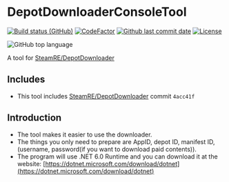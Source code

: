 # DepotDownloaderConsoleTool

[![Build status (GitHub)](https://img.shields.io/github/workflow/status/qhy040404/DepotDownloaderConsoleTool/Compile-CI/latest_branch?label=Compile&logo=github&cacheSeconds=600)](https://github.com/qhy040404/DepotDownloaderConsoleTool/actions)
[![CodeFactor](https://www.codefactor.io/repository/github/qhy040404/depotdownloaderconsoletool/badge)](https://www.codefactor.io/repository/github/qhy040404/depotdownloaderconsoletool)
[![Github last commit date](https://img.shields.io/github/last-commit/qhy040404/DepotDownloaderConsoleTool.svg?label=Updated&logo=github&cacheSeconds=600)](https://github.com/qhy040404/DepotDownloaderConsoleTool/commits)
[![License](https://img.shields.io/github/license/qhy040404/DepotDownloaderConsoleTool.svg?label=License&logo=github&cacheSeconds=2592000)](https://github.com/qhy040404/DepotDownloaderConsoleTool/blob/master/LICENSE)

![GitHub top language](https://img.shields.io/github/languages/top/qhy040404/DepotDownloaderConsoleTool)

A tool for [SteamRE/DepotDownloader](https://github.com/SteamRE/DepotDownloader)

## Includes
- This tool includes [SteamRE/DepotDownloader](https://github.com/SteamRE/DepotDownloader) commit ```4acc41f```
## Introduction
- The tool makes it easier to use the downloader.
- The things you only need to prepare are AppID, depot ID, manifest ID,(username, password(if you want to download paid contents)).
- The program will use .NET 6.0 Runtime and you can download it at the website: [https://dotnet.microsoft.com/download/dotnet](https://dotnet.microsoft.com/download/dotnet)
